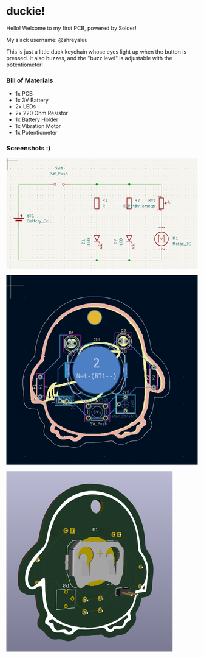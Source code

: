 # duckie!

Hello! Welcome to my first PCB, powered by Solder!

My slack username: @shreyaluu

This is just a little duck keychain whose eyes light up when the button is pressed. It also buzzes, and the "buzz level" is adjustable with the potentiometer!

### Bill of Materials
- 1x PCB
- 1x 3V Battery
- 2x LEDs
- 2x 220 Ohm Resistor
- 1x Battery Holder
- 1x Vibration Motor
- 1x Potentiometer

### Screenshots :)

![final schematic](<images/final_schem.png>)

![pcb preview](<images/pcb_preview.png>)

![final pcb 3d model - back](<images/final_3d.png>)
